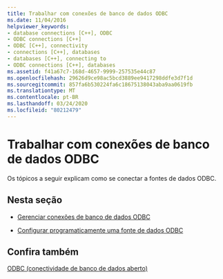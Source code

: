 ```yaml
---
title: Trabalhar com conexões de banco de dados ODBC
ms.date: 11/04/2016
helpviewer_keywords:
- database connections [C++], ODBC
- ODBC connections [C++]
- ODBC [C++], connectivity
- connections [C++], databases
- databases [C++], connecting to
- ODBC connections [C++], databases
ms.assetid: f41a67c7-168d-4657-9999-257535e44c87
ms.openlocfilehash: 29626d9ce98ac5bcd3889ee9417298ddfe3d7f1d
ms.sourcegitcommit: 857fa6b530224fa6c18675138043aba9aa0619fb
ms.translationtype: MT
ms.contentlocale: pt-BR
ms.lasthandoff: 03/24/2020
ms.locfileid: "80212479"
---
```

# <a name="work-with-odbc-database-connections"></a>Trabalhar com conexões de banco de dados ODBC

Os tópicos a seguir explicam como se conectar a fontes de dados ODBC.

## <a name="in-this-section"></a>Nesta seção

- [Gerenciar conexões de banco de dados ODBC](../../data/odbc/data-source-managing-connections-odbc.md)

- [Configurar programaticamente uma fonte de dados ODBC](../../data/odbc/data-source-programmatically-configuring-an-odbc-data-source.md)

## <a name="see-also"></a>Confira também

[ODBC (conectividade de banco de dados aberto)](../../data/odbc/open-database-connectivity-odbc.md)
